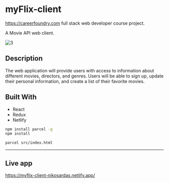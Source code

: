 # myFlix-client
https://careerfoundry.com full stack web developer course project.<br>

A Movie API web client.

![3](https://user-images.githubusercontent.com/89710667/142880905-ad506c12-0fc3-400a-8936-2039301df6ed.gif)

## Description
The web application will provide users with access to information about different
movies, directors, and genres. Users will be able to sign up, update their
personal information, and create a list of their favorite movies.

## Built With
- React
- Redux
- Netlify

```bash
npm install parcel -g
npm install
```

```bash
parcel src/index.html
```
---

## Live app
https://myflix-client-nikosardas.netlify.app/
